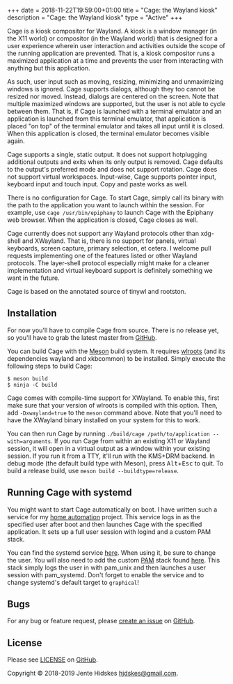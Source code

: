 +++
date = 2018-11-22T19:59:00+01:00
title = "Cage: the Wayland kiosk"
description = "Cage: the Wayland kiosk"
type = "Active"
+++

Cage is a kiosk compositor for Wayland. A kiosk is a window manager
(in the X11 world) or compositor (in the Wayland world) that is
designed for a user experience wherein user interaction and activities
outside the scope of the running application are prevented. That is, a
kiosk compositor runs a maximized application at a time and prevents
the user from interacting with anything but this application.

As such, user input such as moving, resizing, minimizing and
unmaximizing windows is ignored. Cage supports dialogs, although they
too cannot be resized nor moved. Instead, dialogs are centered on the
screen. Note that multiple maximized windows are supported, but the
user is not able to cycle between them. That is, if Cage is launched
with a terminal emulator and an application is launched from this
terminal emulator, that application is placed "on top" of the terminal
emulator and takes all input until it is closed. When this application
is closed, the terminal emulator becomes visible again.

Cage supports a single, static output. It does not support hotplugging
additional outputs and exits when its only output is removed. Cage
defaults to the output's preferred mode and does not support
rotation. Cage does not support virtual workspaces. Input-wise, Cage
supports pointer input, keyboard input and touch input. Copy and paste
works as well.

There is no configuration for Cage. To start Cage, simply call its
binary with the path to the application you want to launch within the
session. For example, use `cage /usr/bin/epiphany` to launch Cage with
the Epiphany web browser. When the application is closed, Cage closes
as well.

Cage currently does not support any Wayland protocols other than
xdg-shell and XWayland. That is, there is no support for panels,
virtual keyboards, screen capture, primary selection, et cetera. I
welcome pull requests implementing one of the features listed or other
Wayland protocols. The layer-shell protocol especially might make for
a cleaner implementation and virtual keyboard support is definitely
something we want in the future.

Cage is based on the annotated source of tinywl and rootston.

## Installation

For now you'll have to compile Cage from source. There is no release
yet, so you'll have to grab the latest master from
[GitHub](https://github.com/Hjdskes/cage).

You can build Cage with the [Meson](https://mesonbuild.com) build
system. It requires [wlroots](https://github.com/swaywm/wlroots) (and
its dependencies wayland and xkbcommon) to be installed. Simply
execute the following steps to build Cage:

```
$ meson build
$ ninja -C build
```

Cage comes with compile-time support for XWayland. To enable this,
first make sure that your version of wlroots is compiled with this
option. Then, add `-Dxwayland=true` to the `meson` command above. Note
that you'll need to have the XWayland binary installed on your system
for this to work.

You can then run Cage by running `./build/cage /path/to/application
--with=arguments`. If you run Cage from within an existing X11 or
Wayland session, it will open in a virtual output as a window within
your existing session. If you run it from a TTY, it'll run with the
KMS+DRM backend. In debug mode (the default build type with Meson),
press <kbd>Alt</kbd>+<kbd>Esc</kbd> to quit. To build a release build,
use `meson build --buildtype=release`.

## Running Cage with systemd

You might want to start Cage automatically on boot. I have written
such a service for my [home automation](/blog/home-automation)
project. This service logs in as the specified user after boot and
then launches Cage with the specified application. It sets up a full
user session with logind and a custom PAM stack.

You can find the systemd service
[here](https://github.com/Hjdskes/buildroot/blob/hjdskes/board/hjdskes/rpi3/rootfs_overlay/etc/systemd/system/cage%40.service). When
using it, be sure to change the user. You will also need to add the
custom [PAM](http://linux-pam.org/) stack found
[here](https://github.com/Hjdskes/buildroot/blob/hjdskes/board/hjdskes/rpi3/rootfs_overlay/etc/pam.d/cage). This
stack simply logs the user in with pam_unix and then launches a user
session with pam_systemd. Don't forget to enable the service and to
change systemd's default target to `graphical`!

## Bugs

For any bug or feature request, please [create an
issue](https://github.com/Hjdskes/cage/issues/new) on
[GitHub](https://github.com/Hjdskes/cage).

## License

Please see
[LICENSE](https://github.com/Hjdskes/cage/blob/master/LICENSE) on
[GitHub](https://github.com/Hjdskes/cage).

Copyright © 2018-2019 Jente Hidskes
[hjdskes@gmail.com](mailto:hjdskes@gmail.com).
